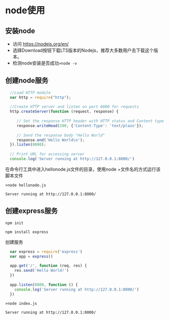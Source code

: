 # node使用
## 安装node
- 访问 https://nodejs.org/en/
- 选择Download按钮下载LTS版本的Nodejs，推荐大多数用户去下载这个版本。
- 检测node安装是否成功`>node -v`

## 创建node服务
```js
  //Load HTTP module
  var http = require("http");
  
  //Create HTTP server and listen on port 8000 for requests
  http.createServer(function (request, response) {
  
     // Set the response HTTP header with HTTP status and Content type
     response.writeHead(200, {'Content-Type': 'text/plain'});
     
     // Send the response body "Hello World"
     response.end('Hello World\n');
  }).listen(8000);
  
  // Print URL for accessing server
  console.log('Server running at http://127.0.0.1:8000/')
```
在命令行工具中进入hellonode.js文件的目录，使用node +文件名的方式运行该脚本文件

`>node hellonode.js`

`Server running at http://127.0.0.1:8000/`

## 创建express服务
`npm init`

`npm install express`

创建服务
```js
  var express = require('express')
  var app = express()
  
  app.get('/', function (req, res) {
    res.send('Hello World!')
  })
  
  app.listen(8000, function () {
    console.log('Server running at http://127.0.0.1:8000/')
  })
```
`>node index.js`

`Server running at http://127.0.0.1:8000/`


















